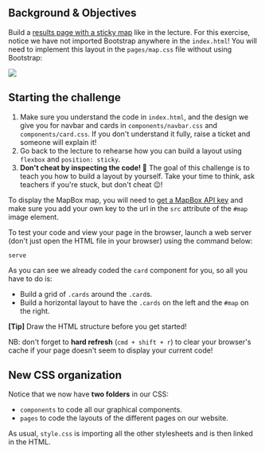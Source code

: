 ## Background & Objectives

Build a [results page with a sticky map](https://lewagon.github.io/layouts-demo/flexbox-grid-layout.html) like in the lecture. For this exercise, notice we have not imported Bootstrap anywhere in the `index.html`! You will need to implement this layout in the `pages/map.css` file without using Bootstrap:

![](https://raw.githubusercontent.com/lewagon/fullstack-images/master/frontend/map-example.png)

## Starting the challenge

1. Make sure you understand the code in `index.html`, and the design we give you for navbar and cards in `components/navbar.css` and `components/card.css`. If you don't understand it fully, raise a ticket and someone will explain it!
2. Go back to the lecture to rehearse how you can build a layout using `flexbox` and `position: sticky`.
3. **Don't cheat by inspecting the code! 🔎** The goal of this challenge is to teach you how to build a layout by yourself. Take your time to think, ask teachers if you're stuck, but don't cheat 😉!

To display the MapBox map, you will need to [get a MapBox API key](https://www.mapbox.com/account/access-tokens/) and make sure you add your own key to the url in the `src` attribute of the `#map` image element.

To test your code and view your page in the browser, launch a web server (don't just open the HTML file in your browser) using the command below:

```
serve
```

As you can see we already coded the `card` component for you, so all you have to do is:

- Build a grid of `.cards` around the `.card`s.
- Build a horizontal layout to have the `.cards` on the left and the `#map` on the right.

**[Tip]** Draw the HTML structure before you get started!

NB: don't forget to **hard refresh** (`cmd + shift + r`) to clear your browser's cache if your page doesn't seem to display your current code!

## New CSS organization

Notice that we now have **two folders** in our CSS:

- `components` to code all our graphical components.
- `pages` to code the layouts of the different pages on our website.

As usual, `style.css` is importing all the other stylesheets and is then linked in the HTML.

